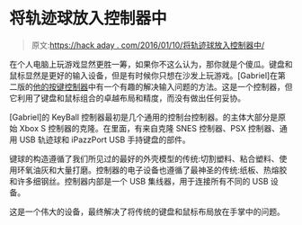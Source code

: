 # 将轨迹球放入控制器中

> 原文:[https://hack aday . com/2016/01/10/将轨迹球放入控制器中/](https://hackaday.com/2016/01/10/putting-a-trackball-inside-a-controller/)

在个人电脑上玩游戏显然更胜一筹，如果你不这么认为，那你就是个傻瓜。键盘和鼠标显然是更好的输入设备，但是有时候你只想在沙发上玩游戏。[Gabriel]在第二版的[他的按键控制器](http://dufentech.com/keyball-controller-v2/)中有一个有趣的解决输入问题的方法。这是一个控制器，但它利用了键盘和鼠标组合的卓越布局和精度，而没有做出任何妥协。

[Gabriel]的 KeyBall 控制器最初是几个通用的控制台控制器。的主体大部分是原始 Xbox S 控制器的克隆。在里面，有来自克隆 SNES 控制器、PSX 控制器、通用 USB 轨迹球和 iPazzPort USB 手持键盘的部件。

键球的构造遵循了我们所见过的最好的外壳模型的传统:切割塑料、粘合塑料、使用环氧油灰和大量打磨。控制器的电子设备也遵循了最神圣的传统:纸板、热熔胶和许多细钢丝。控制器内部是一个 USB 集线器，用于连接所有不同的 USB 设备。

这是一个伟大的设备，最终解决了将传统的键盘和鼠标布局放在手掌中的问题。